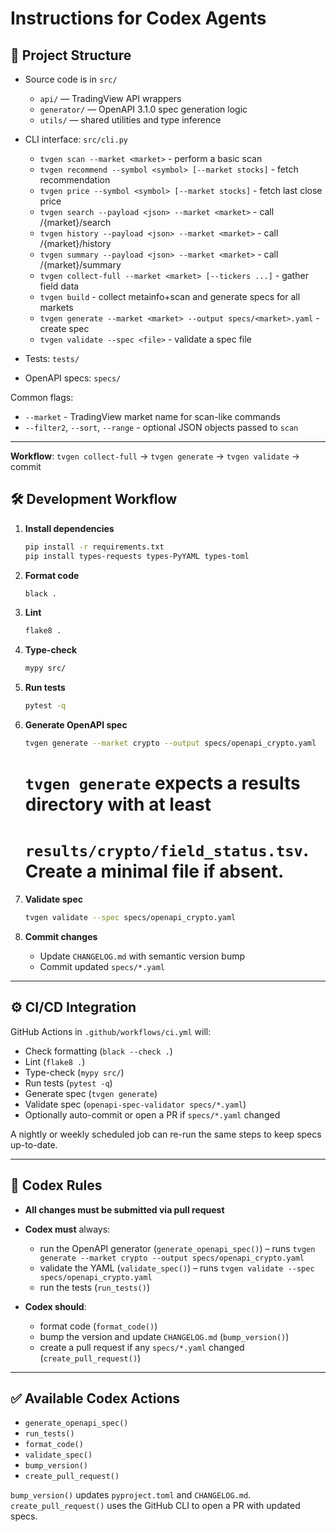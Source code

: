 # Instructions for Codex Agents

## 📁 Project Structure

* Source code is in `src/`

  * `api/` — TradingView API wrappers
  * `generator/` — OpenAPI 3.1.0 spec generation logic
  * `utils/` — shared utilities and type inference
* CLI interface: `src/cli.py`
  * `tvgen scan --market <market>` - perform a basic scan
  * `tvgen recommend --symbol <symbol> [--market stocks]` - fetch recommendation
  * `tvgen price --symbol <symbol> [--market stocks]` - fetch last close price
  * `tvgen search --payload <json> --market <market>` - call /{market}/search
  * `tvgen history --payload <json> --market <market>` - call /{market}/history
  * `tvgen summary --payload <json> --market <market>` - call /{market}/summary
  * `tvgen collect-full --market <market> [--tickers ...]` - gather field data
  * `tvgen build` - collect metainfo+scan and generate specs for all markets
  * `tvgen generate --market <market> --output specs/<market>.yaml` - create spec
  * `tvgen validate --spec <file>` - validate a spec file
* Tests: `tests/`
* OpenAPI specs: `specs/`

Common flags:

* `--market` - TradingView market name for scan-like commands
* `--filter2`, `--sort`, `--range` - optional JSON objects passed to `scan`

---

**Workflow**: `tvgen collect-full` → `tvgen generate` → `tvgen validate` → commit

## 🛠 Development Workflow

1. **Install dependencies**

   ```bash
   pip install -r requirements.txt
   pip install types-requests types-PyYAML types-toml
   ```

2. **Format code**

   ```bash
   black .
   ```

3. **Lint**

   ```bash
   flake8 .
   ```

4. **Type-check**

   ```bash
   mypy src/
   ```

5. **Run tests**

   ```bash
   pytest -q
   ```

6. **Generate OpenAPI spec**

   ```bash
   tvgen generate --market crypto --output specs/openapi_crypto.yaml
   ```
   # `tvgen generate` expects a results directory with at least
   # `results/crypto/field_status.tsv`. Create a minimal file if absent.

7. **Validate spec**

   ```bash
   tvgen validate --spec specs/openapi_crypto.yaml
   ```

8. **Commit changes**

   * Update `CHANGELOG.md` with semantic version bump
   * Commit updated `specs/*.yaml`

---

## ⚙️ CI/CD Integration

GitHub Actions in `.github/workflows/ci.yml` will:

* Check formatting (`black --check .`)
* Lint (`flake8 .`)
* Type-check (`mypy src/`)
* Run tests (`pytest -q`)
* Generate spec (`tvgen generate`)
* Validate spec (`openapi-spec-validator specs/*.yaml`)
* Optionally auto-commit or open a PR if `specs/*.yaml` changed

A nightly or weekly scheduled job can re-run the same steps to keep specs up-to-date.

---

## 🤖 Codex Rules

* **All changes must be submitted via pull request**
* **Codex must** always:

  * run the OpenAPI generator (`generate_openapi_spec()`) – runs `tvgen generate --market crypto --output specs/openapi_crypto.yaml`
  * validate the YAML (`validate_spec()`) – runs `tvgen validate --spec specs/openapi_crypto.yaml`
  * run the tests (`run_tests()`)
* **Codex should**:

  * format code (`format_code()`)
  * bump the version and update `CHANGELOG.md` (`bump_version()`)
  * create a pull request if any `specs/*.yaml` changed (`create_pull_request()`)

---

## ✅ Available Codex Actions

* `generate_openapi_spec()`
* `run_tests()`
* `format_code()`
* `validate_spec()`
* `bump_version()`
* `create_pull_request()`

`bump_version()` updates `pyproject.toml` and `CHANGELOG.md`. `create_pull_request()`
uses the GitHub CLI to open a PR with updated specs.
